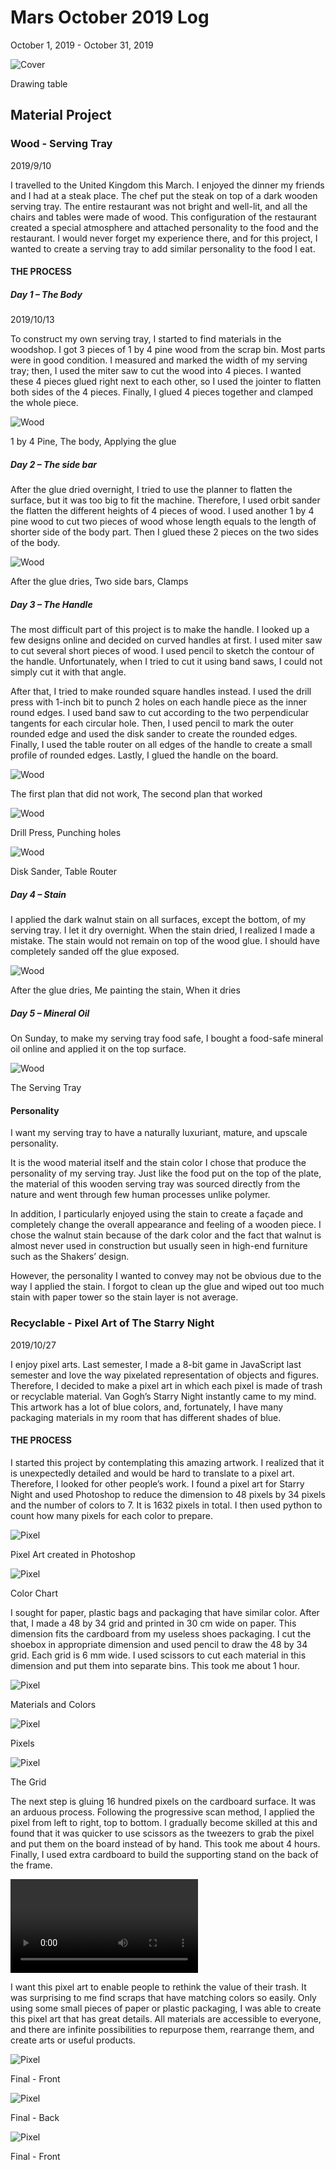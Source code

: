 # Mars October 2019 Log
October 1, 2019 - October 31, 2019

![Cover](/journal/img/2019-10/cover.jpg)

Drawing table

## Material Project
### Wood - Serving Tray
2019/9/10

I travelled to the United Kingdom this March. I enjoyed the dinner my
friends and I had at a steak place. The chef put the steak on top of a
dark wooden serving tray. The entire restaurant was not bright and
well-lit, and all the chairs and tables were made of wood. This
configuration of the restaurant created a special atmosphere and
attached personality to the food and the restaurant. I would never
forget my experience there, and for this project, I wanted to create a
serving tray to add similar personality to the food I eat.

#### THE PROCESS
##### Day 1 – The Body
2019/10/13

To construct my own serving tray, I started to find materials in the
woodshop. I got 3 pieces of 1 by 4 pine wood from the scrap bin. Most
parts were in good condition. I measured and marked the width of my
serving tray; then, I used the miter saw to cut the wood into 4 pieces.
I wanted these 4 pieces glued right next to each other, so I used the
jointer to flatten both sides of the 4 pieces. Finally, I glued 4 pieces
together and clamped the whole piece.

![Wood](/journal/img/2019-10/wood-1.jpg)

1 by 4 Pine, The body, Applying the glue

##### Day 2 – The side bar

After the glue dried overnight, I tried to use the planner to flatten
the surface, but it was too big to fit the machine. Therefore, I used
orbit sander the flatten the different heights of 4 pieces of wood. I
used another 1 by 4 pine wood to cut two pieces of wood whose length
equals to the length of shorter side of the body part. Then I glued
these 2 pieces on the two sides of the body.

![Wood](/journal/img/2019-10/wood-2.jpg)

After the glue dries, Two side bars, Clamps

##### Day 3 – The Handle
The most difficult part of this project is to make the handle. I looked
up a few designs online and decided on curved handles at first. I used
miter saw to cut several short pieces of wood. I used pencil to sketch
the contour of the handle. Unfortunately,  when I tried to cut it using
band saws, I could not simply cut it with that angle.

After that, I tried to make rounded square handles instead. I used the
drill press with 1-inch bit to punch 2 holes on each handle piece as the
inner round edges. I used band saw to cut according to the two
perpendicular tangents for each circular hole. Then, I used pencil to
mark the outer rounded edge and used the disk sander to create the
rounded edges. Finally, I used the table router on all edges of the
handle to create a small profile of rounded edges. Lastly, I glued the
handle on the board.

![Wood](/journal/img/2019-10/wood-3.jpg)

The first plan that did not work, The second plan that worked

![Wood](/journal/img/2019-10/wood-4.jpg)

Drill Press, Punching holes

![Wood](/journal/img/2019-10/wood-5.jpg)

Disk Sander, Table Router

##### Day 4 – Stain
I applied the dark walnut stain on all surfaces, except the bottom, of
my serving tray. I let it dry overnight. When the stain dried, I
realized I made a mistake. The stain would not remain on top of the wood
glue. I should have completely sanded off the glue exposed.

![Wood](/journal/img/2019-10/wood-6.jpg)

After the glue dries, Me painting the stain, When it dries

##### Day 5 – Mineral Oil
On Sunday, to make my serving tray food safe, I bought a food-safe
mineral oil online and applied it on the top surface.

![Wood](/journal/img/2019-10/wood-7.jpg)

The Serving Tray

#### Personality
I want my serving tray to have a naturally luxuriant, mature, and
upscale personality.

It is the wood material itself and the stain color I chose that produce
the personality of my serving tray. Just like the food put on the top of
the plate, the material of this wooden serving tray was sourced directly
from the nature and went through few human processes unlike polymer.

In addition, I particularly enjoyed using the stain to create a façade 
and completely change the overall appearance and feeling of a wooden
piece. I chose the walnut stain because of the dark color and the fact
that walnut is almost never used in construction but usually seen in
high-end furniture such as the Shakers’ design.

However, the personality I wanted to convey may not be obvious due to 
the way I applied the stain. I forgot to clean up the glue and wiped out
too much stain with paper tower so the stain layer is not average.

### Recyclable - Pixel Art of The Starry Night
2019/10/27

I enjoy pixel arts. Last semester, I made a 8-bit game in JavaScript
last semester and love the way pixelated representation of objects and
figures. Therefore, I decided to make a pixel art in which each pixel is
made of trash or recyclable material. Van Gogh’s Starry Night instantly
came to my mind. This artwork has a lot of blue colors, and,
fortunately, I have many packaging materials in my room that has
different shades of blue.

#### THE PROCESS
I started this project by contemplating this amazing artwork. I
realized that it is unexpectedly detailed and would be hard to translate
to a pixel art. Therefore, I looked for other people’s work. I found a
pixel art for Starry Night and used Photoshop to reduce the dimension to
48 pixels by 34 pixels and the number of colors to 7. It is 1632 pixels
in total. I then used python to count how many pixels for each color to
prepare.

![Pixel](/journal/img/2019-10/recyclable-pixel.png)

Pixel Art created in Photoshop

![Pixel](/journal/img/2019-10/recyclable-colors.png)

Color Chart

I sought for paper, plastic bags and packaging that have similar color.
After that, I made a 48 by 34 grid and printed in 30 cm wide on paper.
This dimension fits the cardboard from my useless shoes packaging. I cut
the shoebox in appropriate dimension and used pencil to draw the 48 by
34 grid. Each grid is 6 mm wide. I used scissors to cut each material in
this dimension and put them into separate bins. This took me about 1
hour. 

![Pixel](/journal/img/2019-10/recyclable-1.jpg)

Materials and Colors

![Pixel](/journal/img/2019-10/recyclable-2.jpg)

Pixels

![Pixel](/journal/img/2019-10/recyclable-3.jpg)

The Grid

The next step is gluing 16 hundred pixels on the cardboard
surface. It was an arduous process. Following the progressive scan
method, I applied the pixel from left to right, top to bottom. I
gradually become skilled at this and found that it was quicker to use
scissors as the tweezers to grab the pixel and put them on the board
instead of by hand. This took me about 4 hours. Finally, I used extra
cardboard to build the supporting stand on the back of the frame.

<video controls>
<source src="/journal/img/2019-10/pixel.mp4" type="video/mp4">
Your browser does not support the video tag.
</video>

I want this pixel art to enable people to rethink the value of their
trash. It was surprising to me find scraps that have matching colors so
easily. Only using some small pieces of paper or plastic packaging, I
was able to create this pixel art that has great details. All materials
are accessible to everyone, and there are infinite possibilities to
repurpose them, rearrange them, and create arts or useful products.

![Pixel](/journal/img/2019-10/recyclable-4.jpg)

Final - Front

![Pixel](/journal/img/2019-10/recyclable-5.jpg)

Final - Back

![Pixel](/journal/img/2019-10/recyclable-6.jpg)

Final - Front
